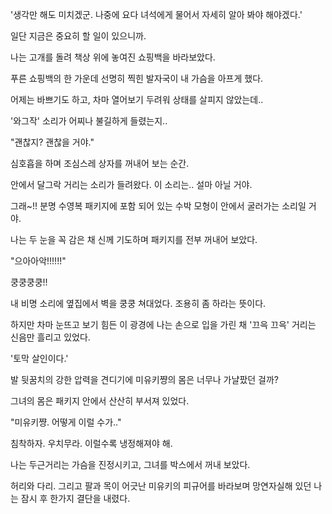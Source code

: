 '생각만 해도 미치겠군. 나중에 요다 녀석에게 물어서 자세히 알아 봐야 해야겠다.'

일단 지금은 중요히 할 일이 있으니까.

나는 고개를 돌려 책상 위에 놓여진 쇼핑백을 바라보았다.

푸른 쇼핑백의 한 가운데 선명히 찍힌 발자국이 내 가슴을 아프게 했다.

어제는 바쁘기도 하고, 차마 열어보기 두려워 상태를 살피지 않았는데..

'와그작' 소리가 어찌나 불길하게 들렸는지..

"괜찮지? 괜찮을 거야."

심호흡을 하며 조심스레 상자를 꺼내어 보는 순간.

안에서 달그락 거리는 소리가 들려왔다. 이 소리는.. 설마 아닐 거야.

그래~!! 분명 수영복 패키지에 포함 되어 있는 수박 모형이 안에서 굴러가는 소리일 거야.

나는 두 눈을 꼭 감은 채 신께 기도하며 패키지를 전부 꺼내어 보았다.

"으아아악!!!!!!"

쿵쿵쿵쿵!!

내 비명 소리에 옆집에서 벽을 쿵쿵 쳐대었다. 조용히 좀 하라는 뜻이다.

하지만 차마 눈뜨고 보기 힘든 이 광경에 나는 손으로 입을 가린 채 '끄윽 끄윽' 거리는 신음만 흘리고 있었다.

'토막 살인이다.'

발 뒷꿈치의 강한 압력을 견디기에 미유키쨩의 몸은 너무나 가냘팠던 걸까?

그녀의 몸은 패키지 안에서 산산히 부서져 있었다.

"미유키쨩. 어떻게 이럴 수가.."

침착하자. 우치무라. 이럴수록 냉정해져야 해.

나는 두근거리는 가슴을 진정시키고, 그녀를 박스에서 꺼내 보았다.

허리와 다리. 그리고 팔과 목이 어긋난 미유키의 피규어를 바라보며 망연자실해 있던 나는 잠시 후 한가지 결단을 내렸다.
